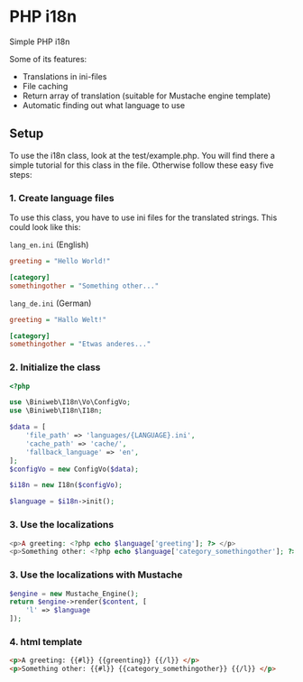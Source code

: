 # PHP i18n
Simple PHP i18n

Some of its features:

* Translations in ini-files
* File caching
* Return array of translation (suitable for Mustache engine template)
* Automatic finding out what language to use

## Setup
To use the i18n class, look at the test/example.php. You will find there a simple tutorial for this class in the file. Otherwise follow these easy five steps:

### 1. Create language files
To use this class, you have to use ini files for the translated strings. This could look like this:

`lang_en.ini` (English)

```ini
greeting = "Hello World!"

[category]
somethingother = "Something other..."
```

`lang_de.ini` (German)

```ini
greeting = "Hallo Welt!"

[category]
somethingother = "Etwas anderes..."
```

### 2. Initialize the class

```php
<?php

use \Biniweb\I18n\Vo\ConfigVo;
use \Biniweb\I18n\I18n;

$data = [
    'file_path' => 'languages/{LANGUAGE}.ini',
    'cache_path' => 'cache/',
    'fallback_language' => 'en',
];
$configVo = new ConfigVo($data);

$i18n = new I18n($configVo);

$language = $i18n->init();
```

### 3. Use the localizations

```php
<p>A greeting: <?php echo $language['greeting']; ?> </p>
<p>Something other: <?php echo $language['category_somethingother']; ?> </p>
```

### 3. Use the localizations with Mustache

```php
$engine = new Mustache_Engine();
return $engine->render($content, [
    'l' => $language
]);
```

### 4. html template

```html
<p>A greeting: {{#l}} {{greenting}} {{/l}} </p>
<p>Something other: {{#l}} {{category_somethingother}} {{/l}} </p>
```